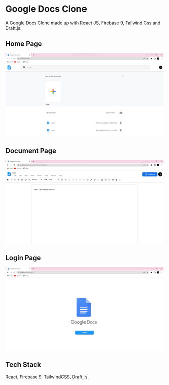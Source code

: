# Google Docs Clone

A Google Docs Clone made up with React JS, Firebase 9, Tailwind Css and Draft.js.

## Home Page

![Home](/screenshots/home.jpeg)

## Document Page

![Explore](/screenshots/Document.jpeg)

## Login Page

![Login](/screenshots/login.jpeg)

## Tech Stack

React, Firebase 9, TailwindCSS, Draft.js.
